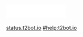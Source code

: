 <div class="header-small">

[![logo](/assets/img/t2bot-banner.png)](/)

<div class="header-links">

[status.t2bot.io](https://status.t2bot.io)
[#help:t2bot.io](https://matrix.to/#/#help:t2bot.io)

</div>

</div>
